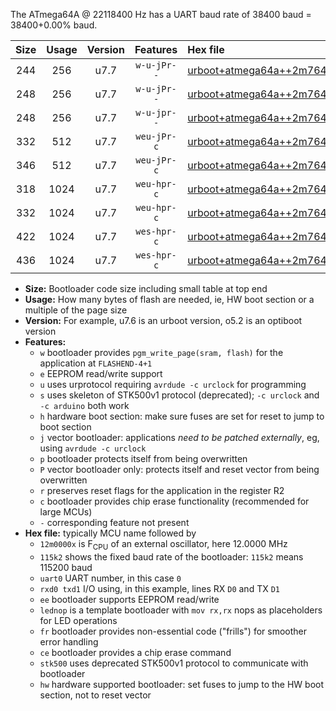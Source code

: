 The ATmega64A @ 22118400 Hz has a UART baud rate of 38400 baud = 38400+0.00% baud.

|Size|Usage|Version|Features|Hex file|
|:-:|:-:|:-:|:-:|:--|
|244|256|u7.7|`w-u-jPr--`|[urboot+atmega64a++2m7648x++++4k8_uart1_rxd2_txd3_lednop.hex](https://raw.githubusercontent.com/stefanrueger/urboot.hex/main/mcus/atmega64a/external_oscillator/fcpu++2m7648_Hz/br++++4k8_bps/urboot+atmega64a++2m7648x++++4k8_uart1_rxd2_txd3_lednop.hex)|
|248|256|u7.7|`w-u-jPr--`|[urboot+atmega64a++2m7648x++++4k8_uart0_rxe0_txe1_lednop_fr.hex](https://raw.githubusercontent.com/stefanrueger/urboot.hex/main/mcus/atmega64a/external_oscillator/fcpu++2m7648_Hz/br++++4k8_bps/urboot+atmega64a++2m7648x++++4k8_uart0_rxe0_txe1_lednop_fr.hex)|
|248|256|u7.7|`w-u-jpr--`|[urboot+atmega64a++2m7648x++++4k8_uart1_rxd2_txd3_lednop_fr.hex](https://raw.githubusercontent.com/stefanrueger/urboot.hex/main/mcus/atmega64a/external_oscillator/fcpu++2m7648_Hz/br++++4k8_bps/urboot+atmega64a++2m7648x++++4k8_uart1_rxd2_txd3_lednop_fr.hex)|
|332|512|u7.7|`weu-jPr-c`|[urboot+atmega64a++2m7648x++++4k8_uart0_rxe0_txe1_ee_lednop_fr_ce.hex](https://raw.githubusercontent.com/stefanrueger/urboot.hex/main/mcus/atmega64a/external_oscillator/fcpu++2m7648_Hz/br++++4k8_bps/urboot+atmega64a++2m7648x++++4k8_uart0_rxe0_txe1_ee_lednop_fr_ce.hex)|
|346|512|u7.7|`weu-jPr-c`|[urboot+atmega64a++2m7648x++++4k8_uart1_rxd2_txd3_ee_lednop_fr_ce.hex](https://raw.githubusercontent.com/stefanrueger/urboot.hex/main/mcus/atmega64a/external_oscillator/fcpu++2m7648_Hz/br++++4k8_bps/urboot+atmega64a++2m7648x++++4k8_uart1_rxd2_txd3_ee_lednop_fr_ce.hex)|
|318|1024|u7.7|`weu-hpr-c`|[urboot+atmega64a++2m7648x++++4k8_uart0_rxe0_txe1_ee_lednop_fr_ce_hw.hex](https://raw.githubusercontent.com/stefanrueger/urboot.hex/main/mcus/atmega64a/external_oscillator/fcpu++2m7648_Hz/br++++4k8_bps/urboot+atmega64a++2m7648x++++4k8_uart0_rxe0_txe1_ee_lednop_fr_ce_hw.hex)|
|332|1024|u7.7|`weu-hpr-c`|[urboot+atmega64a++2m7648x++++4k8_uart1_rxd2_txd3_ee_lednop_fr_ce_hw.hex](https://raw.githubusercontent.com/stefanrueger/urboot.hex/main/mcus/atmega64a/external_oscillator/fcpu++2m7648_Hz/br++++4k8_bps/urboot+atmega64a++2m7648x++++4k8_uart1_rxd2_txd3_ee_lednop_fr_ce_hw.hex)|
|422|1024|u7.7|`wes-hpr-c`|[urboot+atmega64a++2m7648x++++4k8_uart0_rxe0_txe1_ee_lednop_fr_ce_stk500_hw.hex](https://raw.githubusercontent.com/stefanrueger/urboot.hex/main/mcus/atmega64a/external_oscillator/fcpu++2m7648_Hz/br++++4k8_bps/urboot+atmega64a++2m7648x++++4k8_uart0_rxe0_txe1_ee_lednop_fr_ce_stk500_hw.hex)|
|436|1024|u7.7|`wes-hpr-c`|[urboot+atmega64a++2m7648x++++4k8_uart1_rxd2_txd3_ee_lednop_fr_ce_stk500_hw.hex](https://raw.githubusercontent.com/stefanrueger/urboot.hex/main/mcus/atmega64a/external_oscillator/fcpu++2m7648_Hz/br++++4k8_bps/urboot+atmega64a++2m7648x++++4k8_uart1_rxd2_txd3_ee_lednop_fr_ce_stk500_hw.hex)|

- **Size:** Bootloader code size including small table at top end
- **Usage:** How many bytes of flash are needed, ie, HW boot section or a multiple of the page size
- **Version:** For example, u7.6 is an urboot version, o5.2 is an optiboot version
- **Features:**
  + `w` bootloader provides `pgm_write_page(sram, flash)` for the application at `FLASHEND-4+1`
  + `e` EEPROM read/write support
  + `u` uses urprotocol requiring `avrdude -c urclock` for programming
  + `s` uses skeleton of STK500v1 protocol (deprecated); `-c urclock` and `-c arduino` both work
  + `h` hardware boot section: make sure fuses are set for reset to jump to boot section
  + `j` vector bootloader: applications *need to be patched externally*, eg, using `avrdude -c urclock`
  + `p` bootloader protects itself from being overwritten
  + `P` vector bootloader only: protects itself and reset vector from being overwritten
  + `r` preserves reset flags for the application in the register R2
  + `c` bootloader provides chip erase functionality (recommended for large MCUs)
  + `-` corresponding feature not present
- **Hex file:** typically MCU name followed by
  + `12m0000x` is F<sub>CPU</sub> of an external oscillator, here 12.0000 MHz
  + `115k2` shows the fixed baud rate of the bootloader: `115k2` means 115200 baud
  + `uart0` UART number, in this case `0`
  + `rxd0 txd1` I/O using, in this example, lines RX `D0` and TX `D1`
  + `ee` bootloader supports EEPROM read/write
  + `lednop` is a template bootloader with `mov rx,rx` nops as placeholders for LED operations
  + `fr` bootloader provides non-essential code ("frills") for smoother error handling
  + `ce` bootloader provides a chip erase command
  + `stk500` uses deprecated STK500v1 protocol to communicate with bootloader
  + `hw` hardware supported bootloader: set fuses to jump to the HW boot section, not to reset vector
